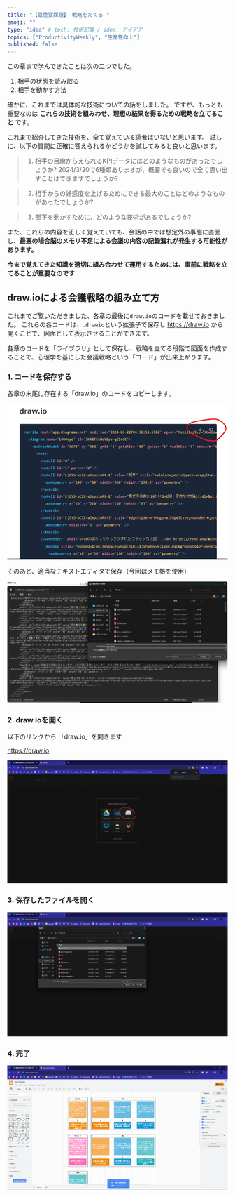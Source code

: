 ```yaml
---
title: "【最重要課題】 戦略をたてる "
emoji: ""
type: "idea" # tech: 技術記事 / idea: アイデア
topics: ["ProductivityWeekly", "生産性向上"]
published: false
---
```



この章まで学んできたことは次の二つでした。

1. 相手の状態を読み取る
2. 相手を動かす方法

確かに、これまでは具体的な技術についての話をしました。
ですが、もっとも重要なのは **これらの技術を組みわせ、理想の結果を得るための戦略を立てること** です。

これまで紹介してきた技術を、全て覚えている読者はいないと思います。
試しに、以下の質問に正確に答えられるかどうかを試してみると良いと思います。

> 1. 相手の目線からえられるKPIデータにはどのようなものがあったでしょうか? 2024/3/20で6種類ありますが、概要でも良いので全て思い出すことはできますでしょうか?

> 2. 相手からの好感度を上げるためにできる最大のことはどのようなものがあったでしょうか?

> 3. 部下を動かすために、どのような技術があるでしょうか?

また、これらの内容を正しく覚えていても、会話の中では想定外の事態に直面し、**最悪の場合脳のメモリ不足による会議の内容の記録漏れが発生する可能性があります。**

**今まで覚えてきた知識を適切に組み合わせて運用するためには、事前に戦略を立てることが重要なのです**


## draw.ioによる会議戦略の組み立て方

これまでご覧いただきました、各章の最後に`draw.io`のコードを載せておきました。
これらの各コードは、`.drawio`という拡張子で保存し https://draw.io から開くことで、図面として表示させることができます。

各章のコードを「ライブラリ」として保存し、戦略を立てる段階で図面を作成することで、心理学を基にした会議戦略という「コード」が出来上がります。


### 1. コードを保存する

各章の末尾に存在する「draw.io」のコードをコピーします。

![](https://github.com/minegishirei/store/blob/main/psychology/drawio/1_savecode.png?raw=true)

そのあと、適当なテキストエディタで保存（今回はメモ帳を使用）

![](https://github.com/minegishirei/store/blob/main/psychology/drawio/2_memo.png?raw=true)



### 2. draw.ioを開く

以下のリンクから 「draw.io」を開きます

https://draw.io

![](https://github.com/minegishirei/store/blob/main/psychology/drawio/3_open_drawio.png?raw=true)




### 3. 保存したファイルを開く

![](https://github.com/minegishirei/store/blob/main/psychology/drawio/4_read_memo.png?raw=true)


### 4. 完了


![](https://github.com/minegishirei/store/blob/main/psychology/drawio/5_done.png?raw=true)












